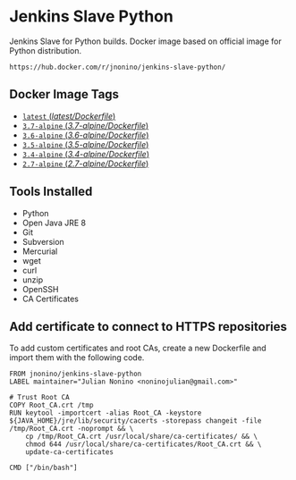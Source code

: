 # Jenkins Slave Python #

Jenkins Slave for Python builds. Docker image based on official image for Python distribution.

	https://hub.docker.com/r/jnonino/jenkins-slave-python/

## Docker Image Tags ##

-	[`latest` (*latest/Dockerfile*)](https://github.com/jnonino/jenkins-slave-python/blob/master/latest/Dockerfile)
-	[`3.7-alpine` (*3.7-alpine/Dockerfile*)](https://github.com/jnonino/jenkins-slave-python/blob/master/3.7-alpine/Dockerfile)
-	[`3.6-alpine` (*3.6-alpine/Dockerfile*)](https://github.com/jnonino/jenkins-slave-python/blob/master/3.6-alpine/Dockerfile)
-	[`3.5-alpine` (*3.5-alpine/Dockerfile*)](https://github.com/jnonino/jenkins-slave-python/blob/master/3.5-alpine/Dockerfile)
-	[`3.4-alpine` (*3.4-alpine/Dockerfile*)](https://github.com/jnonino/jenkins-slave-python/blob/master/3.4-alpine/Dockerfile)
-	[`2.7-alpine` (*2.7-alpine/Dockerfile*)](https://github.com/jnonino/jenkins-slave-python/blob/master/2.7-alpine/Dockerfile)

## Tools Installed ##

- Python
- Open Java JRE 8
- Git
- Subversion
- Mercurial
- wget
- curl
- unzip
- OpenSSH
- CA Certificates

## Add certificate to connect to HTTPS repositories

To add custom certificates and root CAs, create a new Dockerfile and import them with the following code.

	FROM jnonino/jenkins-slave-python
	LABEL maintainer="Julian Nonino <noninojulian@gmail.com>"

	# Trust Root CA
	COPY Root_CA.crt /tmp
	RUN keytool -importcert -alias Root_CA -keystore ${JAVA_HOME}/jre/lib/security/cacerts -storepass changeit -file /tmp/Root_CA.crt -noprompt && \
		cp /tmp/Root_CA.crt /usr/local/share/ca-certificates/ && \
		chmod 644 /usr/local/share/ca-certificates/Root_CA.crt && \
		update-ca-certificates

	CMD ["/bin/bash"]
